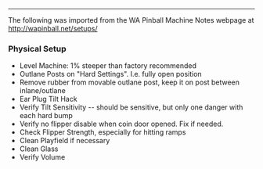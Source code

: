 ***
The following was imported from the WA Pinball Machine Notes webpage at http://wapinball.net/setups/
### Physical Setup
-   Level Machine: 1% steeper than factory recommended
-   Outlane Posts on "Hard Settings". I.e. fully open position
-   Remove rubber from movable outlane post, keep it on post between inlane/outlane
-   Ear Plug Tilt Hack
-   Verify Tilt Sensitivity -- should be sensitive, but only one danger with each hard bump
-   Verify no flipper disable when coin door opened. Fix if needed.
-   Check Flipper Strength, especially for hitting ramps
-   Clean Playfield if necessary
-   Clean Glass
-   Verify Volume

